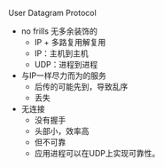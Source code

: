 User Datagram Protocol

- no frills 无多余装饰的
	- IP + 多路复用解复用
	- IP：主机到主机
	- UDP：进程到进程
- 与IP一样尽力而为的服务
	- 后传的可能先到，导致乱序
	- 丢失
- 无连接
	- 没有握手
	- 头部小，效率高
	- 但不可靠
	- 应用进程可以在UDP上实现可靠性。